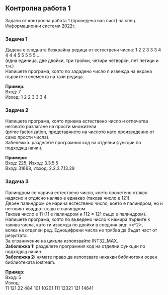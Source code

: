 ## Контролна работа 1
Задачи от контролна работа 1 (проведена нал лист) на спец. Информационни системи 2022г.

### Задача 1
Дадена е следната безкрайна редица от естествени числа: 1 2 2 3 3 3 4 4 4 4 5 5 5 5 5 ... <br />
(една единица, две двойки, три тройки, четири четворки, пет петици и т.н.) <br />
Напишете програма, която по зададено число n извежда на екрана първите n елемента на тази редица. <br />

**Пример:** <br />
Вход: 7 <br />
Изход: 1 2 2 3 3 3 4 <br />

###  Задача 2
Напишете програма, която приема естествено число и отпечатва неговото разлагане на прости множители <br />
(prime factorization, представянето на числото като произведение от само прости числа).  <br />
Забележка: разделете програмния код на отделни функции по подходящ начин. <br />

**Примери:** <br />
Вход: 225, Изход: 3.3.5.5 <br />
Вход: 31668, Изход: 2.2.3.7.13.29 <br />

### Задача 3
Палиндром се нарича естествено число, което прочетено отляво надясно и отдясно наляво е еднакво (такова число е 121). <br />
Двоен палиндром се нарича естествено число, което е палиндром, но и неговият квадрат също е палиндром. <br />
Такова число е 11 (11 е палиндром и 112 = 121 също е палиндром).  <br />
Напишете програма, която по въведено число k намира първите k такива числа, като ги извежда по двойки в следния вид: <x> <x^2>, <br />
всяка на отделен ред. Едноцифрени числа не трябва да бъдат част от резултата. <br />
За ограничение на цикъла използвайте INT32_MAX. <br />
**Забележка 1:** разделете програмния код на отделни функции по подходящ начин. <br />
**Забележка 2:** нямате право да използвате никакви библиотеки освен библиотеката iostream. <br />

**Пример:** <br />
Вход: 5 <br />
Изход: <br />
11 121
22 484
101 10201
111 12321
121 14641